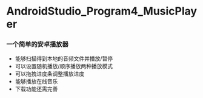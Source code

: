 # AndroidStudio_Program4_MusicPlayer
### 一个简单的安卓播放器
* 能够扫描得到本地的音频文件并播放/暂停
* 可以设置随机播放/顺序播放两种播放模式
* 可以拖拽进度条调整播放进度
* 能够播放在线音乐
* 下载功能还需完善
